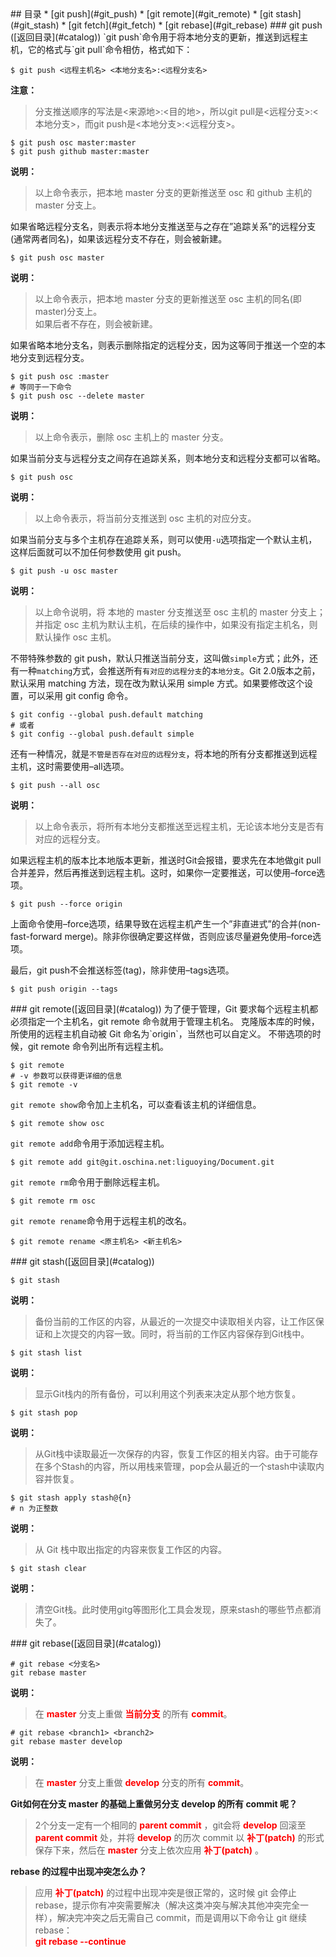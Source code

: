 <a name="catalog"/>
## 目录
* [git push](#git_push)
* [git remote](#git_remote)
* [git stash](#git_stash)
* [git fetch](#git_fetch)
* [git rebase](#git_rebase)

<a name="git_push"/>
### git push ([返回目录](#catalog))
`git push`命令用于将本地分支的更新，推送到远程主机，它的格式与`git pull`命令相仿，格式如下：

	$ git push <远程主机名> <本地分支名>:<远程分支名>

**注意：**
>分支推送顺序的写法是<来源地>:<目的地>，所以git pull是<远程分支>:<本地分支>，而git push是<本地分支>:<远程分支>。

	$ git push osc master:master
	$ git push github master:master

**说明：**
>以上命令表示，把本地 master 分支的更新推送至 osc 和 github 主机的 master 分支上。

如果省略远程分支名，则表示将本地分支推送至与之存在”追踪关系”的远程分支(通常两者同名)，如果该远程分支不存在，则会被新建。

	$ git push osc master

**说明：**
>以上命令表示，把本地 master 分支的更新推送至 osc 主机的同名(即 master)分支上。<br/>如果后者不存在，则会被新建。

如果省略本地分支名，则表示删除指定的远程分支，因为这等同于推送一个空的本地分支到远程分支。

	$ git push osc :master
	# 等同于一下命令
	$ git push osc --delete master

**说明：**
>以上命令表示，删除 osc 主机上的 master 分支。

如果当前分支与远程分支之间存在追踪关系，则本地分支和远程分支都可以省略。

	$ git push osc

**说明：**
>以上命令表示，将当前分支推送到 osc 主机的对应分支。

如果当前分支与多个主机存在追踪关系，则可以使用`-u`选项指定一个默认主机，这样后面就可以不加任何参数使用 git push。

	$ git push -u osc master

**说明：**
>以上命令说明，将 本地的 master 分支推送至 osc 主机的 master 分支上；并指定 osc 主机为默认主机，在后续的操作中，如果没有指定主机名，则默认操作 osc 主机。

不带特殊参数的 git push，默认只推送当前分支，这叫做`simple`方式；此外，还有一种`matching`方式，会推送所有`有对应的远程分支`的`本地分支`。Git 2.0版本之前，默认采用 matching 方法，现在改为默认采用 simple 方式。如果要修改这个设置，可以采用 git config 命令。

	$ git config --global push.default matching
	# 或者
	$ git config --global push.default simple

还有一种情况，就是`不管是否存在对应的远程分支`，将本地的所有分支都推送到远程主机，这时需要使用–all选项。

	$ git push --all osc

**说明：**
>以上命令表示，将所有本地分支都推送至远程主机，无论该本地分支是否有对应的远程分支。

如果远程主机的版本比本地版本更新，推送时Git会报错，要求先在本地做git pull合并差异，然后再推送到远程主机。这时，如果你一定要推送，可以使用–force选项。

	$ git push --force origin

上面命令使用–force选项，结果导致在远程主机产生一个”非直进式”的合并(non-fast-forward merge)。除非你很确定要这样做，否则应该尽量避免使用–force选项。

最后，git push不会推送标签(tag)，除非使用–tags选项。

	$ git push origin --tags

<a name="git_remote"/>
### git remote([返回目录](#catalog))
为了便于管理，Git 要求每个远程主机都必须指定一个主机名，git remote 命令就用于管理主机名。
克隆版本库的时候，所使用的远程主机自动被 Git 命名为`origin`，当然也可以自定义。
不带选项的时候，git remote 命令列出所有远程主机。

	$ git remote
	# -v 参数可以获得更详细的信息
	$ git remote -v

`git remote show`命令加上主机名，可以查看该主机的详细信息。

	$ git remote show osc

`git remote add`命令用于添加远程主机。

	$ git remote add git@git.oschina.net:liguoying/Document.git

`git remote rm`命令用于删除远程主机。

	$ git remote rm osc

`git remote rename`命令用于远程主机的改名。

	$ git remote rename <原主机名> <新主机名>

<a name="git_stash"/>
### git stash([返回目录](#catalog))

	$ git stash

**说明：**
>备份当前的工作区的内容，从最近的一次提交中读取相关内容，让工作区保证和上次提交的内容一致。同时，将当前的工作区内容保存到Git栈中。


	$ git stash list

**说明：**
>显示Git栈内的所有备份，可以利用这个列表来决定从那个地方恢复。


	$ git stash pop

**说明：**
>从Git栈中读取最近一次保存的内容，恢复工作区的相关内容。由于可能存在多个Stash的内容，所以用栈来管理，pop会从最近的一个stash中读取内容并恢复。


	$ git stash apply stash@{n} 
	# n 为正整数

**说明：**
>从 Git 栈中取出指定的内容来恢复工作区的内容。


	$ git stash clear

**说明：**
>清空Git栈。此时使用gitg等图形化工具会发现，原来stash的哪些节点都消失了。

<a name="git_rebase"/>
### git rebase([返回目录](#catalog))

	# git rebase <分支名>
	git rebase master

**说明：**
>在 <font color="red">**master**</font> 分支上重做 <font color="red">**当前分支**</font> 的所有 <font color="red">**commit**</font>。<br/>

	# git rebase <branch1> <branch2>
	git rebase master develop

**说明：**
>在 <font color="red">**master**</font> 分支上重做 <font color="red">**develop**</font> 分支的所有 <font color="red">**commit**</font>。

**Git如何在分支 master 的基础上重做另分支 develop 的所有 commit 呢？**
>2个分支一定有一个相同的 <font color="red">**parent commit**</font> ，git会将 <font color="red">**develop**</font> 回滚至 <font color="red">**parent commit**</font>  处，并将 <font color="red">**develop**</font> 的历次 commit 以 <font color="red">**补丁(patch)**</font> 的形式保存下来，然后在 <font color="red">**master**</font> 分支上依次应用 <font color="red">**补丁(patch)**</font> 。

**rebase 的过程中出现冲突怎么办？**
>应用 <font color="red">**补丁(patch)**</font> 的过程中出现冲突是很正常的，这时候 git 会停止 rebase，提示你有冲突需要解决（解决这类冲突与解决其他冲突完全一样），解决完冲突之后无需自己 commit，而是调用以下命令让 git 继续 rebase：<br/>
> <font color="red">**git rebase --continue**</font> 